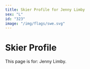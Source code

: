 ```yaml
---
title: Skier Profile for Jenny Limby
sex: "L"
id: "323"
image: "/img/flags/swe.svg" 
---
```


# Skier Profile

This page is for: Jenny Limby.
    